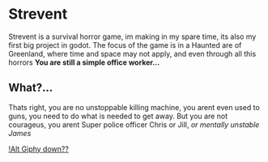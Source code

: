 # Strevent
Strevent is a survival horror game, im making in my spare time, its also my first big project in godot.
The focus of the game is in a Haunted are of Greenland, where time and space may not apply, and even through all this horrors
**You are still a simple office worker...**

## What?...
Thats right, you are no unstoppable killing machine, you arent even used to guns, you need to do what is needed to get away.
But you are not courageus, you arent Super police officer Chris or Jill,  *or mentally unstable James*

[!Alt Giphy down??](https://media.giphy.com/media/whVs0vExNWRwsgXbzb/giphy.gif)

